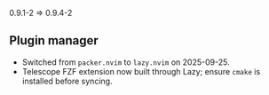 0.9.1-2 => 0.9.4-2

## Plugin manager

- Switched from `packer.nvim` to `lazy.nvim` on 2025-09-25.
- Telescope FZF extension now built through Lazy; ensure `cmake` is installed before syncing.

